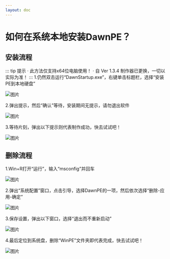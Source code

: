 ```yaml
---
layout: doc
---
```

# 如何在系统本地安装DawnPE？
## 安装流程
::: tip 提示
· 此方法仅支持x64位电脑使用！
· 自 Ver 1.3.4 制作器已更换，一切以实际为准！
:::
1.仍然双击运行“DawnStartup.exe”，右键单击标题栏，选择“安装PE到本地硬盘”

![图片](https://i.imgtg.com/2023/08/01/OnbhXc.png)

2.弹出提示，然后“确认”等待，安装期间无提示，请勿退出软件

![图片](https://i.imgtg.com/2023/08/01/OnbFLq.png)

3.等待片刻，弹出以下提示则代表制作成功，快去试试吧！

![图片](https://i.imgtg.com/2023/08/01/Onbz7v.png)
## 删除流程
1.Win+R打开“运行”，输入“msconfig”并回车

![图片](https://i.imgtg.com/2023/08/01/OnbbcU.png)

2.弹出“系统配置”窗口，点击引导，选择DawnPE的一项，然后依次选择“删除-应用-确定”

![图片](https://i.imgtg.com/2023/08/01/OnbxMY.png)

3.保存设置，弹出以下窗口，选择“退出而不重新启动”

![图片](https://i.imgtg.com/2023/08/01/Onbnzr.png)

4.最后定位到系统盘，删除“WinPE”文件夹即代表完成，快去试试吧！

![图片](https://i.imgtg.com/2023/08/01/Onb1PM.png)